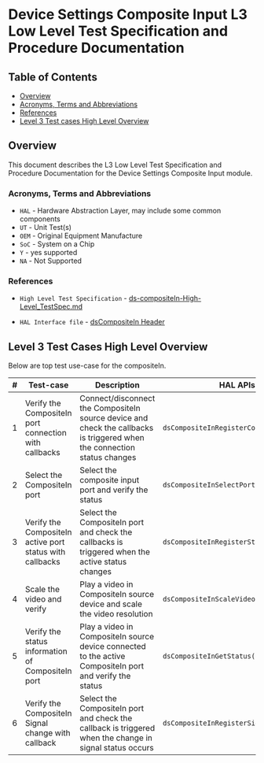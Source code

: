 # Device Settings Composite Input L3 Low Level Test Specification and Procedure Documentation

## Table of Contents

- [Overview](#overview)
- [Acronyms, Terms and Abbreviations](#acronyms-terms-and-abbreviations)
- [References](#references)
- [Level 3 Test cases High Level Overview](#level-3-test-cases-high-level-overview)

## Overview

This document describes the L3 Low Level Test Specification and Procedure Documentation for the Device Settings Composite Input module.

### Acronyms, Terms and Abbreviations

- `HAL` \- Hardware Abstraction Layer, may include some common components
- `UT`  \- Unit Test(s)
- `OEM` \- Original Equipment Manufacture
- `SoC` \- System on a Chip
- `Y`   \- yes supported
- `NA`  \- Not Supported

### References

- `High Level Test Specification` - [ds-compositeIn-High-Level_TestSpec.md](https://github.com/rdkcentral/rdk-halif-test-device_settings/blob/main/docs/pages/ds-compositeIn-High-Level_TestSpec.md)

- `HAL Interface file` - [dsCompositeIn Header](https://github.com/rdkcentral/rdk-halif-device_settings/blob/main/include/dsCompositeIn.h)


## Level 3 Test Cases High Level Overview

Below are top test use-case for the compositeIn.

|#|Test-case|Description|HAL APIs|Source|Sink|
|-|---------|-----------|--------|------|----|
|1|Verify the CompositeIn port connection with callbacks|Connect/disconnect the CompositeIn source device and check the callbacks is triggered when the connection status changes|`dsCompositeInRegisterConnectCB()`|`N`|`Y`|
|2|Select the CompositeIn port |Select the composite input port and verify the status|`dsCompositeInSelectPort()`|`N`|`Y`|
|3|Verify the CompositeIn active port status with callbacks|Select the CompositeIn port and check the callbacks is triggered when the active status changes|`dsCompositeInRegisterStatusChangeCB()`|`N`|`Y`|
|4|Scale the video and verify |Play a video in CompositeIn source device and scale the video resolution|`dsCompositeInScaleVideo()`|`N`|`Y`|
|5|Verify the status information of CompositeIn port |Play a video in CompositeIn source device connected to the active CompositeIn port and verify the status| `dsCompositeInGetStatus()`|`N`|`Y`|
|6|Verify the CompositeIn Signal change with callback|Select the CompositeIn port and check the callback is triggered when the change in signal status occurs|`dsCompositeInRegisterSignalChangeCB()`|`N`|`Y`|
